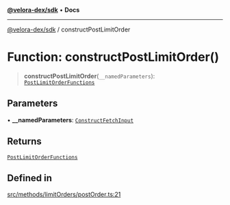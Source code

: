 [**@velora-dex/sdk**](../README.md) • **Docs**

***

[@velora-dex/sdk](../globals.md) / constructPostLimitOrder

# Function: constructPostLimitOrder()

> **constructPostLimitOrder**(`__namedParameters`): [`PostLimitOrderFunctions`](../type-aliases/PostLimitOrderFunctions.md)

## Parameters

• **\_\_namedParameters**: [`ConstructFetchInput`](../interfaces/ConstructFetchInput.md)

## Returns

[`PostLimitOrderFunctions`](../type-aliases/PostLimitOrderFunctions.md)

## Defined in

[src/methods/limitOrders/postOrder.ts:21](https://github.com/VeloraDEX/sdk/blob/feat/extend_delta_orders_filtering/src/methods/limitOrders/postOrder.ts#L21)
